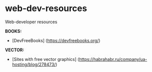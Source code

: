# web-dev-resources
Web-developer resources

**BOOKS:**
* [DevFreeBooks] (https://devfreebooks.org/)


**VECTOR:**
* [Sites with free vector graphics] (https://habrahabr.ru/company/ua-hosting/blog/278473/)
